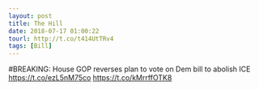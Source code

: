```yaml
---
layout: post
title: The Hill
date: 2018-07-17 01:00:22
tourl: http://t.co/t414UtTRv4
tags: [Bill]
---
```

#BREAKING: House GOP reverses plan to vote on Dem bill to abolish ICE https://t.co/ezL5nM75co https://t.co/kMrrffOTK8